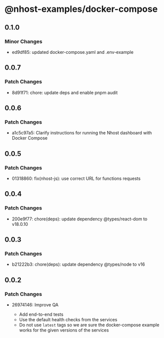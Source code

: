 # @nhost-examples/docker-compose

## 0.1.0

### Minor Changes

- ed9df85: updated docker-compose.yaml and .env-example

## 0.0.7

### Patch Changes

- 8d91f71: chore: update deps and enable pnpm audit

## 0.0.6

### Patch Changes

- a1c5c97a5: Clarify instructions for running the Nhost dashboard with Docker Compose

## 0.0.5

### Patch Changes

- 01318860: fix(nhost-js): use correct URL for functions requests

## 0.0.4

### Patch Changes

- 200e9f77: chore(deps): update dependency @types/react-dom to v18.0.10

## 0.0.3

### Patch Changes

- b21222b3: chore(deps): update dependency @types/node to v16

## 0.0.2

### Patch Changes

- 26974146: Improve QA

  - Add end-to-end tests
  - Use the default health checks from the services
  - Do not use `latest` tags so we are sure the docker-compose example works for the given versions of the services
